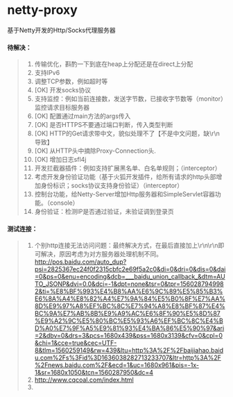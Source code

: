 # netty-proxy
基于Netty开发的Http/Socks代理服务器

#### 待解决：
> 1. 传输优化，斟酌一下到底在heap上分配还是在direct上分配
> 2. 支持IPv6
> 3. 调整TCP参数，例如超时等
> 4. [OK] 开发socks协议
> 5. 支持监控：例如当前连接数，发送字节数，已接收字节数等（monitor）监控请求目标服务器
> 6. [OK] 配置通过main方法的args传入  
> 7. [OK] 是否HTTPS不要通过端口判断，传入类型判断
> 8. [OK] HTTP的Get请求带中文，貌似处理不了【不是中文问题，缺\r\n导致】
> 9. [OK] 从HTTP头中摘除Proxy-Connection头.  
> 10. [OK] 增加日志sfl4j
> 11. 开发拦截器插件：例如支持扩展黑名单、白名单规则；（interceptor）
> 12. 考虑开发身份验证功能（基于火狐开发插件，给所有请求的http头部增加身份标识；socks协议支持身份验证）（interceptor）
> 13. 控制台功能，给Netty-Server增加Http服务器和SimpleServlet容器功能。（console）
> 14. 身份验证：检测IP是否通过验证，未验证调到登录页


#### 测试连接：
> 1. 个别http连接无法访问问题：最终解决方式，在最后直接加上\r\n\r\n即可解决，原因考虑为对方服务器处理机制不同。    
http://pos.baidu.com/auto_dup?psi=2825367ec24f0f2315cbfc2e69f5a2c0&di=0&dri=0&dis=0&dai=0&ps=0&enu=encoding&dcb=___baidu_union_callback_&dtm=AUTO_JSONP&dvi=0.0&dci=-1&dpt=none&tsr=0&tpr=1560287949982&ti=%E8%BF%993%E4%B8%AA%E6%9C%89%E5%85%B3%E6%8A%A4%E8%82%A4%E7%9A%84%E5%B0%8F%E7%AA%8D%E9%97%A8%EF%BC%8C%E7%94%A8%E8%BF%87%E4%BC%9A%E7%AB%8B%E9%A9%AC%E6%8F%90%E5%8D%87%E9%A2%9C%E5%80%BC%E5%93%A6%EF%BC%8C%E4%BD%A0%E7%9F%A5%E9%81%93%E4%BA%86%E5%90%97&ari=2&dbv=0&drs=3&pcs=1680x439&pss=1680x3139&cfv=0&cpl=0&chi=1&cce=true&cec=UTF-8&tlm=1560259149&rw=439&ltu=http%3A%2F%2Fbaijiahao.baidu.com%2Fs%3Fid%3D1636038282713233707&ltr=http%3A%2F%2Fnews.baidu.com%2F&ecd=1&uc=1680x961&pis=-1x-1&sr=1680x1050&tcn=1560287950&dc=4  
> 2. http://www.cqcoal.com/index.html
> 3. 

